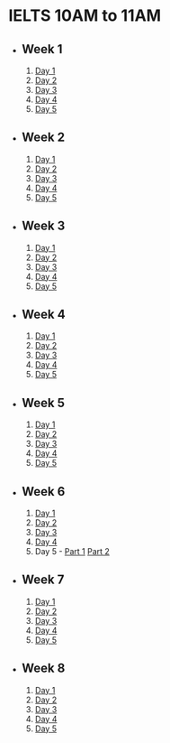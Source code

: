 # IELTS 10AM to 11AM

- ## Week 1

  1.  [Day 1](https://www.facebook.com/iCodeguru/videos/1153801598962788)
  2.  [Day 2](https://www.facebook.com/iCodeguru/videos/958423555859534)
  3.  [Day 3](https://www.facebook.com/iCodeguru/videos/764589922320509)
  4.  [Day 4](https://www.facebook.com/iCodeguru/videos/444733947917325)
  5.  [Day 5](https://www.facebook.com/iCodeguru/videos/3756772087895891)

- ## Week 2

   1. [Day 1](https://www.facebook.com/iCodeguru/videos/454487980447104)
   2. [Day 2](https://www.facebook.com/iCodeguru/videos/447022914507369)
   3. [Day 3](https://www.facebook.com/iCodeguru/videos/440172298699251)
   4. [Day 4](https://www.facebook.com/iCodeguru/videos/1161520004844242)
   5. [Day 5](https://www.facebook.com/iCodeguru/videos/806713310892112)

- ## Week 3

   1. [Day 1](https://www.facebook.com/iCodeguru/videos/1640909773403595)
   2. [Day 2](https://www.facebook.com/iCodeguru/videos/1385702845441186)
   3. [Day 3](https://www.facebook.com/iCodeguru/videos/454986217187500)
   4. [Day 4](https://www.facebook.com/iCodeguru/videos/1788708601608274)
   5. [Day 5](https://www.facebook.com/iCodeguru/videos/1212394043116979)

- ## Week 4

   1. [Day 1](https://www.facebook.com/iCodeguru/videos/1174242940401134)
   2. [Day 2](https://www.facebook.com/iCodeguru/videos/1105601420674355)
   3. [Day 3](https://www.facebook.com/iCodeguru/videos/407042885495656/)
   4. [Day 4](https://www.facebook.com/iCodeguru/videos/7029294930508734)
   5. [Day 5](https://www.facebook.com/iCodeguru/videos/458380100006529)

- ## Week 5

   1. [Day 1](https://www.facebook.com/iCodeguru/videos/989788089350865)
   2. [Day 2](https://www.facebook.com/iCodeguru/videos/1161744614859393)
   3. [Day 3](https://www.facebook.com/iCodeguru/videos/980768703742039)
   4. [Day 4](https://www.facebook.com/iCodeguru/videos/7688492674577845)
   5. [Day 5](https://www.facebook.com/iCodeguru/videos/1697693074388026)

- ## Week 6

   1. [Day 1](https://www.facebook.com/iCodeguru/videos/1173768783756740)
   2. [Day 2](https://www.facebook.com/iCodeguru/videos/420001517489085)
   3. [Day 3](https://www.facebook.com/iCodeguru/videos/1503610166903772)
   4. [Day 4](https://www.facebook.com/iCodeguru/videos/1357886101837340)
   5. Day 5 - [Part 1](https://www.facebook.com/iCodeguru/videos/1034945891479857) [Part 2](https://www.facebook.com/iCodeguru/videos/1304673143638996)

- ## Week 7

   1. [Day 1](https://www.facebook.com/iCodeguru/videos/987881716106090)
   2. [Day 2](https://www.facebook.com/iCodeguru/videos/1108542273910619)
   3. [Day 3](https://www.facebook.com/iCodeguru/videos/2137607819942299)
   4. [Day 4](https://www.facebook.com/iCodeguru/videos/883730457134657)
   5. [Day 5](https://www.facebook.com/iCodeguru/videos/1495495364370824)

- ## Week 8

   1. [Day 1](https://www.facebook.com/iCodeguru/videos/973743067561219)
   2. [Day 2](https://www.facebook.com/iCodeguru/videos/997150851760265)
   3. [Day 3]()
   4. [Day 4](https://web.facebook.com/iCodeguru/videos/3270908413218145)
   5. [Day 5](https://web.facebook.com/iCodeguru/videos/1719330915400648)

<!-- - ## Week 9

   1. [Day 1](https://web.facebook.com/iCodeguru/videos/1266259741013580)
   2. [Day 2](https://web.facebook.com/iCodeguru/videos/353788144083247)
   3. [Day 3](https://web.facebook.com/iCodeguru/videos/1222333485599675)
   4. [Day 4](https://web.facebook.com/iCodeguru/videos/1503031153896255)
   5. [Day 5](https://web.facebook.com/iCodeguru/videos/983276409728054) -->

<!-- - ## Week

   1. [Day 1]()
   2. [Day 2]()
   3. [Day 3]()
   4. [Day 4]()
   5. [Day 5]() -->
